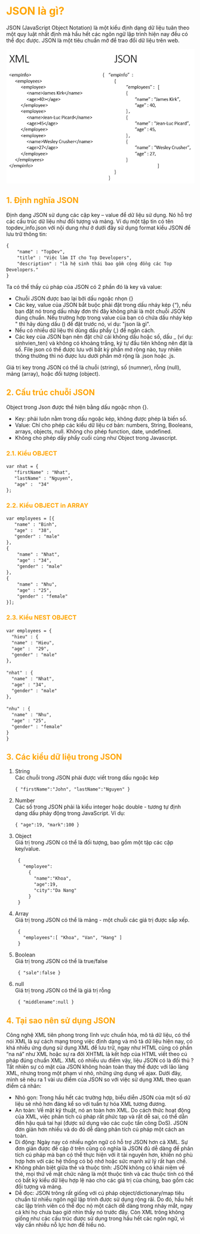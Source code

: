 <h1 style="color:orange">JSON là gì?</h1>
JSON (JavaScript Object Notation) là một kiểu định dạng dữ liệu tuân theo một quy luật nhất định mà hầu hết các ngôn ngữ lập trình hiện nay đều có thể đọc được. JSON là một tiêu chuẩn mở để trao đổi dữ liệu trên web.

![json1](../img/json1.png)<br>
<h2 style="color:orange">1. Định nghĩa JSON</h2>
Định dạng JSON sử dụng các cặp key – value để dữ liệu sử dụng. Nó hỗ trợ các cấu trúc dữ liệu như đối tượng và mảng. Ví dụ một tập tin có tên topdev_info.json với nội dung như ở dưới đây sử dụng format kiểu JSON để lưu trữ thông tin:

    {
        "name" : "TopDev",
        "title" : "Việc làm IT cho Top Developers",
        "description" : "là hệ sinh thái bao gồm cộng đồng các Top Developers."
    }
Ta có thể thấy cú pháp của JSON có 2 phần đó là key và value:

- Chuỗi JSON được bao lại bởi dấu ngoặc nhọn {}
- Các key, value của JSON bắt buộc phải đặt trong dấu nháy kép {“}, nếu bạn đặt nó trong dấu nháy đơn thì đây không phải là một chuỗi JSON đúng chuẩn. Nếu trường hợp trong value của bạn có chứa dấu nháy kép " thì hãy dùng dấu (\) để đặt trước nó, ví dụ:  \"json là gì\".
- Nếu có nhiều dữ liệu thì dùng dấu phẩy (,) để ngăn cách.
- Các key của JSON bạn nên đặt chữ cái không dấu hoặc số, dấu _ (ví dụ: sinhvien_ten) và không có khoảng trắng, ký tự đầu tiên không nên đặt là số.
File json có thể được lưu với bất kỳ phần mở rộng nào, tuy nhiên thông thường thì nó được lưu dưới phần mở rộng là .json hoặc .js.

Giá trị key trong JSON có thể là chuỗi (string), số (numner), rỗng (null), mảng (array), hoặc đối tượng (object).
<h2 style="color:orange">2. Cấu trúc chuỗi JSON</h2>
Object trong Json được thể hiện bằng dấu ngoặc nhọn {}.

- Key: phải luôn nằm trong dấu ngoặc kép, không được phép là biến số.
- Value: Chỉ cho phép các kiểu dữ liệu cơ bản: numbers, String, Booleans, arrays, objects, null. Không cho phép function, date, undefined.
- Không cho phép dấy phẩy cuối cùng như Object trong Javascript.
<h3 style="color:orange">2.1. Kiểu OBJECT</h3>

    var nhat = {
       "firstName" : "Nhat",
       "lastName" : "Nguyen",
       "age" :  "34"
    };
<h3 style="color:orange">2.2. Kiểu OBJECT in ARRAY</h3>

    var employees = [{
       "name" : "Binh",
       "age" :  "38",
       "gender" : "male"
    },
    {
        "name" : "Nhat",
        "age" : "34",
        "gender" : "male" 
    },
    {
        "name" : "Nhu",
        "age" : "25",
        "gender" : "female"
    }];
<h3 style="color:orange">2.3. Kiểu NEST OBJECT</h3>

    var employees = {
      "hieu" : {
      "name" : "Hieu",
      "age" :  "29",
      "gender" : "male" 
    },
 
    "nhat" : {
      "name" : "Nhat",
      "age" : "34",
      "gender" : "male"
    },
 
    "nhu" : {
      "name" : "Nhu",
      "age" : "25",
      "gender" : "female"
    }
    }
<h2 style="color:orange">3. Các kiểu dữ liệu trong JSON</h2>

1. String<br>
Các chuỗi trong JSON phải được viết trong dấu ngoặc kép
   
       { "firstName":"John", "lastName":"Nguyen" }
2. Number<br>
Các số trong JSON phải là kiểu integer hoặc double - tương tự định dạng dấu phảy động trong JavaScript. Ví dụ:

       { "age":19, "mark":100 }
3. Object<br>
Giá trị trong JSON có thể là đối tượng, bao gồm một tập các cặp key/value.

        {
          "employee":
            { 
              "name":"Khoa", 
              "age":19, 
              "city":"Da Nang" 
            }
        }
4. Array<br>
Giá trị trong JSON có thể là mảng - một chuỗi các giá trị được sắp xếp.

        {
          "employees":[ "Khoa", "Van", "Hang" ]
        }
5. Boolean<br>
Giá trị trong JSON có thể là true/false

        { "sale":false }
6. null<br>
Giá trị trong JSON có thể là giá trị rỗng

        { "middlename":null }
<h2 style="color:orange">4. Tại sao nên sử dụng JSON</h2>
Công nghệ XML tiên phong trong lĩnh vực chuẩn hóa, mô tả dữ liệu, có thể nói XML là sự cách mạng trong việc định dạng và mô tả dữ liệu hiện nay, có khá nhiều ứng dụng sử dụng XML để lưu trữ, ngay như HTML cũng có phần “na ná” như XML hoặc sự ra đời XHTML là kết hợp của HTML viết theo cú pháp đúng chuẩn XML. XML có nhiều ưu điểm vậy, liệu JSON có là đối thủ ? Tất nhiên sự có mặt của JSON không hoàn toàn thay thế được với lão làng XML, nhưng trong một phạm vi nhỏ, những ứng dụng về ajax. Dưới đây, mình sẽ nêu ra 1 vài ưu điểm của JSON so với việc sử dụng XML theo quan điểm cá nhân:

- Nhỏ gọn: Trong hầu hết các trường hợp, biểu diễn JSON của một số dữ liệu sẽ nhỏ hơn đáng kể so với tuần tự hóa XML tương đương.
- An toàn: Về mặt kỹ thuật, nó an toàn hơn XML. Do cách thức hoạt động của XML, việc phân tích cú pháp rất phức tạp và rất dễ sai, có thể dẫn đến hậu quả tai hại (được sử dụng vào các cuộc tấn công DoS). JSON đơn giản hơn nhiều và do đó dễ dàng phân tích cú pháp một cách an toàn.
- Di động: Ngày nay có nhiều ngôn ngữ có hỗ trợ JSON hơn cả XML. Sự đơn giản được đề cập ở trên cũng có nghĩa là JSON đủ dễ dàng để phân tích cú pháp mà bạn có thể thực hiện với ít tài nguyên hơn, khiến nó phù hợp hơn với các hệ thống có bộ nhớ hoặc sức mạnh xử lý rất hạn chế.
- Không phân biệt giữa thẻ và thuộc tính: JSON không có khái niệm về thẻ, mọi thứ về mặt chức năng là một thuộc tính và các thuộc tính có thể có bất kỳ kiểu dữ liệu hợp lệ nào cho các giá trị của chúng, bao gồm các đối tượng và mảng.
- Dễ đọc: JSON trông rất giống với cú pháp object/dictionary/map tiêu chuẩn từ nhiều ngôn ngữ lập trình được sử dụng rộng rãi. Do đó, hầu hết các lập trình viên có thể đọc nó một cách dễ dàng trong nháy mắt, ngay cả khi họ chưa bao giờ nhìn thấy nó trước đây. Còn XML trông không giống như các cấu trúc được sử dụng trong hầu hết các ngôn ngữ, vì vậy cần nhiều nỗ lực hơn để hiểu nó.